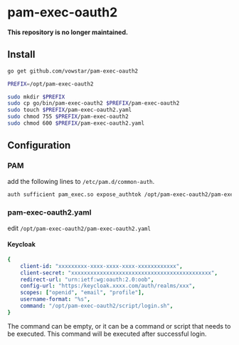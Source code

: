 # pam-exec-oauth2

**This repository is no longer maintained.**

## Install

```bash
go get github.com/vowstar/pam-exec-oauth2

PREFIX=/opt/pam-exec-oauth2

sudo mkdir $PREFIX
sudo cp go/bin/pam-exec-oauth2 $PREFIX/pam-exec-oauth2
sudo touch $PREFIX/pam-exec-oauth2.yaml
sudo chmod 755 $PREFIX/pam-exec-oauth2
sudo chmod 600 $PREFIX/pam-exec-oauth2.yaml
```

## Configuration

### PAM

add the following lines to `/etc/pam.d/common-auth`. 

```bash
auth sufficient pam_exec.so expose_authtok /opt/pam-exec-oauth2/pam-exec-oauth2
```

### pam-exec-oauth2.yaml

edit `/opt/pam-exec-oauth2/pam-exec-oauth2.yaml`

#### Keycloak

```yaml
{
    client-id: "xxxxxxxxx-xxxx-xxxx-xxxx-xxxxxxxxxxxx",
    client-secret: "xxxxxxxxxxxxxxxxxxxxxxxxxxxxxxxxxxxxxxxxxxxx",
    redirect-url: "urn:ietf:wg:oauth:2.0:oob",
    config-url: "https:/keycloak.xxxx.com/auth/realms/xxx",
    scopes: ["openid", "email", "profile"],
    username-format: "%s",
    command: "/opt/pam-exec-oauth2/script/login.sh",
}
```

The command can be empty, or it can be a command or script that needs to be executed. This command will be executed after successful login.

